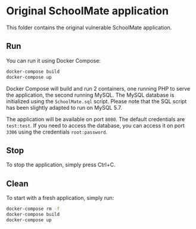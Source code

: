 # Original SchoolMate application
This folder contains the original vulnerable SchoolMate application.

## Run
You can run it using Docker Compose:
```bash
docker-compose build
docker-compose up
```

Docker Compose will build and run 2 containers, one running PHP to serve the application,
the second running MySQL. The MySQL database is initialized using the `SchoolMate.sql` script.
Please note that the SQL script has been slightly adapted to run on MySQL 5.7.

The application will be available on port `8080`. The default credentials are `test:test`.
If you need to access the database, you can access it on port `3306` using the credentials `root:password`.

## Stop
To stop the application, simply press Ctrl+C.

## Clean
To start with a fresh application, simply run:
```bash
docker-compose rm -f
docker-compose build
docker-compose up
```
